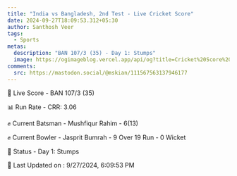 ```yaml
---
title: "India vs Bangladesh, 2nd Test - Live Cricket Score"
date: 2024-09-27T18:09:53.312+05:30
author: Santhosh Veer
tags:
  - Sports
metas:
  description: "BAN 107/3 (35) - Day 1: Stumps"
  image: https://ogimageblog.vercel.app/api/og?title=Cricket%20Score%20%F0%9F%8F%8F
comments:
  src: https://mastodon.social/@mskian/111567563137946177
---
```


🔴 Live Score - BAN 107/3 (35)  

📊 Run Rate - CRR: 3.06  

✊ Current Batsman - Mushfiqur Rahim - 6(13)  

✊ Current Bowler - Jasprit Bumrah - 9 Over 19 Run - 0 Wicket  

📑 Status - Day 1: Stumps

<!--more-->

📝 Last Updated on : 9/27/2024, 6:09:53 PM
